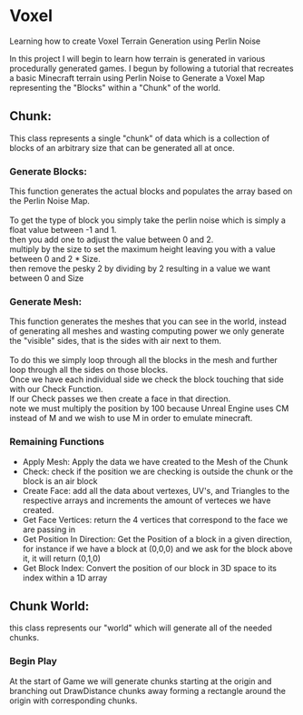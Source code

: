 # Voxel
Learning how to create Voxel Terrain Generation using Perlin Noise

In this project I will begin to learn how terrain is generated in various procedurally generated games. I begun by following a tutorial that recreates a basic Minecraft terrain using Perlin Noise to Generate a Voxel Map representing the "Blocks" within a "Chunk" of the world.


## Chunk: 
This class represents a single "chunk" of data which is a collection of blocks of an arbitrary size that can be generated all at once.

  ### Generate Blocks:
  This function generates the actual blocks and populates the array based on the Perlin Noise Map. <br><br> To get the type of block you simply take the perlin noise which is simply a float value between -1 and 1. <br> then you add one to adjust the value between 0 and 2. <br> multiply by the size to set the maximum height leaving you with a value between 0 and 2 * Size. <br> then remove the pesky 2 by dividing by 2 resulting in a value we want between 0 and Size
  ### Generate Mesh:
  This function generates the meshes that you can see in the world, instead of generating all meshes and wasting computing power we only generate the "visible" sides, that is the sides with air next to them. <br><br> To do this we simply loop through all the blocks in the mesh and further loop through all the sides on those blocks. <br> Once we have each individual side we check the block touching that side with our Check Function. <br> If our Check passes we then create a face in that direction. <br> note we must multiply the position by 100 because Unreal Engine uses CM instead of M and we wish to use M in order to emulate minecraft.
  ### Remaining Functions
  - Apply Mesh: Apply the data we have created to the Mesh of the Chunk
  - Check: check if the position we are checking is outside the chunk or the block is an air block
  - Create Face: add all the data about vertexes, UV's, and Triangles to the respective arrays and increments the amount of verteces we have created.
  - Get Face Vertices: return the 4 vertices that correspond to the face we are passing in
  - Get Position In Direction: Get the Position of a block in a given direction, for instance if we have a block at (0,0,0) and we ask for the block above it, it will return (0,1,0)
  - Get Block Index: Convert the position of our block in 3D space to its index within a 1D array

## Chunk World:
this class represents our "world" which will generate all of the needed chunks.

### Begin Play
At the start of Game we will generate chunks starting at the origin and branching out DrawDistance chunks away forming a rectangle around the origin with corresponding chunks.
